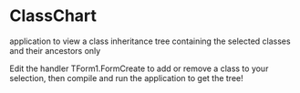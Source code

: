 # ClassChart

application to view a class inheritance tree containing the selected classes and their ancestors only

Edit the handler TForm1.FormCreate to add or remove a class to your selection, then compile and run the application to get the tree!
